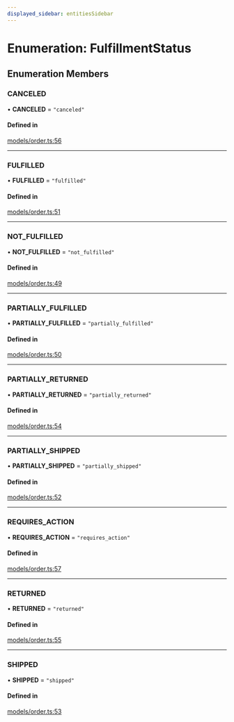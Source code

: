 ```yaml
---
displayed_sidebar: entitiesSidebar
---
```


# Enumeration: FulfillmentStatus

## Enumeration Members

### CANCELED

• **CANCELED** = ``"canceled"``

#### Defined in

[models/order.ts:56](https://github.com/medusajs/medusa/blob/b38f73726/packages/medusa/src/models/order.ts#L56)

___

### FULFILLED

• **FULFILLED** = ``"fulfilled"``

#### Defined in

[models/order.ts:51](https://github.com/medusajs/medusa/blob/b38f73726/packages/medusa/src/models/order.ts#L51)

___

### NOT\_FULFILLED

• **NOT\_FULFILLED** = ``"not_fulfilled"``

#### Defined in

[models/order.ts:49](https://github.com/medusajs/medusa/blob/b38f73726/packages/medusa/src/models/order.ts#L49)

___

### PARTIALLY\_FULFILLED

• **PARTIALLY\_FULFILLED** = ``"partially_fulfilled"``

#### Defined in

[models/order.ts:50](https://github.com/medusajs/medusa/blob/b38f73726/packages/medusa/src/models/order.ts#L50)

___

### PARTIALLY\_RETURNED

• **PARTIALLY\_RETURNED** = ``"partially_returned"``

#### Defined in

[models/order.ts:54](https://github.com/medusajs/medusa/blob/b38f73726/packages/medusa/src/models/order.ts#L54)

___

### PARTIALLY\_SHIPPED

• **PARTIALLY\_SHIPPED** = ``"partially_shipped"``

#### Defined in

[models/order.ts:52](https://github.com/medusajs/medusa/blob/b38f73726/packages/medusa/src/models/order.ts#L52)

___

### REQUIRES\_ACTION

• **REQUIRES\_ACTION** = ``"requires_action"``

#### Defined in

[models/order.ts:57](https://github.com/medusajs/medusa/blob/b38f73726/packages/medusa/src/models/order.ts#L57)

___

### RETURNED

• **RETURNED** = ``"returned"``

#### Defined in

[models/order.ts:55](https://github.com/medusajs/medusa/blob/b38f73726/packages/medusa/src/models/order.ts#L55)

___

### SHIPPED

• **SHIPPED** = ``"shipped"``

#### Defined in

[models/order.ts:53](https://github.com/medusajs/medusa/blob/b38f73726/packages/medusa/src/models/order.ts#L53)
